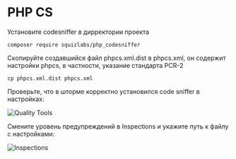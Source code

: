 # PHP CS

Установите codesniffer в дирректории проекта

```
composer require squizlabs/php_codesniffer
```

Скопируйте создавшийся файл phpcs.xml.dist в phpcs.xml, он содержит настройки phpcs, в частности, указание стандарта PCR-2

```
cp phpcs.xml.dist phpcs.xml
```

Проверьте, что в шторме корректно установился code sniffer в настройках:

![Quality Tools](https://raw.githubusercontent.com/intaro/symfony-course/master/practice/lesson-04/img/phpcs_settings.png "Quality tools")

Смените уровень предупреждений в Inspections и укажите путь к файлу с настройками:

![Inspections](https://raw.githubusercontent.com/intaro/symfony-course/master/practice/lesson-04/img/phpcs_inspections.png "Inspections")
